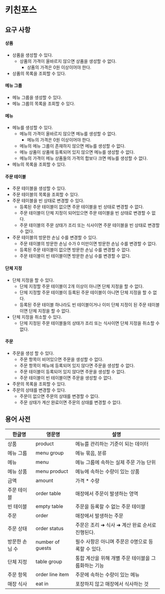 # 키친포스

## 요구 사항

#### 상품

- 상품을 생성할 수 있다.
  - 상품의 가격이 올바르지 않으면 상품을 생성할 수 없다.
    - 상품의 가격은 0원 이상이어야 한다.
- 상품의 목록을 조회할 수 있다.

#### 메뉴 그룹

- 메뉴 그룹을 생성할 수 있다.
- 메뉴 그룹의 목록을 조회할 수 있다.

#### 메뉴

- 메뉴를 생성할 수 있다.
  - 메뉴의 가격이 올바르지 않으면 메뉴를 생성할 수 없다.
    - 메뉴의 가격은 0원 이상이어야 한다.
  - 메뉴의 메뉴 그룹이 존재하지 않으면 메뉴를 생성할 수 없다.
  - 메뉴 상품이 상품에 등록되어 있지 않으면 메뉴를 생성할 수 없다.
  - 메뉴의 가격이 메뉴 상품들의 가격의 합보다 크면 메뉴를 생성할 수 없다.
- 메뉴의 목록을 조회할 수 있다.

#### 주문 테이블

- 주문 테이블을 생성할 수 있다.
- 주문 테이블의 목록을 조회할 수 있다.
- 주문 테이블을 빈 상태로 변경할 수 있다.
  - 등록된 주문 테이블이 없으면 주문 테이블을 빈 상태로 변경할 수 없다.
  - 주문 테이블이 단체 지정이 되어있으면 주문 테이블을 빈 상태로 변경할 수 없다.
  - 주문 테이블의 주문 상태가 조리 또는 식사이면 주문 테이블을 빈 상태로 변경할 수 없다.
- 주문 테이블의 방문한 손님 수를 변경할 수 있다.
  - 주문 테이블의 방문한 손님 수가 0 미만이면 방문한 손님 수를 변경할 수 없다.
  - 등록된 주문 테이블이 없으면 방문한 손님 수를 변경할 수 없다.
  - 주문 테이블이 빈 테이블이면 방문한 손님 수를 변경할 수 없다.

#### 단체 지정

- 단체 지정을 할 수 있다.
  - 단체 지정할 주문 테이블이 2개 이상이 아니면 단체 지정을 할 수 없다.
  - 단체 지정할 주문 테이블이 등록된 주문 테이블이 아니면 단체 지정을 할 수 없다.
  - 등록된 주문 테이블 하나라도 빈 테이블이거나 이미 단체 지정이 된 주문 테이블이면 단체 지정을 할 수 없다.
- 단체 지정을 취소할 수 있다.
  - 단체 지정된 주문 테이블들의 상태가 조리 또는 식사이면 단체 지정을 취소할 수 없다.

#### 주문

- 주문을 생성 할 수 있다.
  - 주문 항목이 비어있으면 주문을 생성할 수 없다.
  - 주문 항목이 메뉴에 등록되어 있지 않다면 주문을 생성할 수 없다.
  - 주문 테이블이 등록되어 있지 않다면 주문을 생성할 수 없다.
  - 주문 테이블이 빈 테이블이면 주문을 생성할 수 없다.
- 주문의 목록을 조회할 수 있다.
- 주문의 상태를 변경할 수 있다.
  - 주문이 없으면 주문의 상태를 변경할 수 없다.
  - 주문 상태가 계산 완료이면 주문의 상태를 변경할 수 없다.

## 용어 사전

| 한글명 | 영문명 | 설명 |
| --- | --- | --- |
| 상품 | product | 메뉴를 관리하는 기준이 되는 데이터 |
| 메뉴 그룹 | menu group | 메뉴 묶음, 분류 |
| 메뉴 | menu | 메뉴 그룹에 속하는 실제 주문 가능 단위 |
| 메뉴 상품 | menu product | 메뉴에 속하는 수량이 있는 상품 |
| 금액 | amount | 가격 * 수량 |
| 주문 테이블 | order table | 매장에서 주문이 발생하는 영역 |
| 빈 테이블 | empty table | 주문을 등록할 수 없는 주문 테이블 |
| 주문 | order | 매장에서 발생하는 주문 |
| 주문 상태 | order status | 주문은 조리 ➜ 식사 ➜ 계산 완료 순서로 진행된다. |
| 방문한 손님 수 | number of guests | 필수 사항은 아니며 주문은 0명으로 등록할 수 있다. |
| 단체 지정 | table group | 통합 계산을 위해 개별 주문 테이블을 그룹화하는 기능 |
| 주문 항목 | order line item | 주문에 속하는 수량이 있는 메뉴 |
| 매장 식사 | eat in | 포장하지 않고 매장에서 식사하는 것 |

